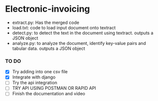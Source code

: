 # Electronic-invoicing
- extract.py: Has the merged code 
- load.txt: code to load input document onto textract
- detect.py: to detect the text in the document using textract. outputs a JSON object
- analyze.py: to analyze the document, identify key-value pairs and tabular data. outputs a JSON object
### TO DO
- [x] Try adding into one csv file
- [x] Integrate with django
- [ ] Try the api integration
- [ ] TRY API USING POSTMAN OR RAPID API
- [ ] Finish the documentation and video
